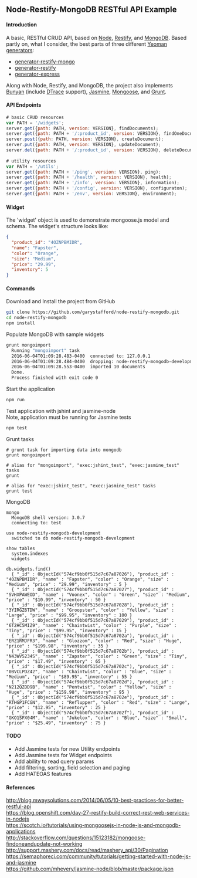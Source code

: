 ## Node-Restify-MongoDB RESTful API Example

#### Introduction
A basic, RESTful CRUD API, based on [Node](https://nodejs.org), [Restify](http://restify.com),
 and [MongoDB](https://www.mongodb.com).
Based partly on, what I consider, the best parts of three different
 [Yeoman generators](http://yeoman.io/generators/):  
* [generator-restify-mongo](https://github.com/lawrence-yu/generator-restify-mongo)  
* [generator-restify](https://github.com/chris-l/generator-restify)  
* [generator-express](https://github.com/expressjs/generator)  

Along with Node, Restify, and MongoDB, the project also implements [Bunyan](https://github.com/trentm/node-bunyan)
 (include [DTrace](http://dtrace.org/blogs/about/) support), [Jasmine](https://github.com/mhevery/jasmine-node),
 [Mongoose](http://mongoosejs.com/index.html), and [Grunt](http://gruntjs.com).

#### API Endpoints
``` javascript
# basic CRUD resources
var PATH = '/widgets';
server.get({path: PATH, version: VERSION}, findDocuments);
server.get({path: PATH + '/:product_id', version: VERSION}, findOneDocument);
server.post({path: PATH, version: VERSION}, createDocument);
server.put({path: PATH, version: VERSION}, updateDocument);
server.del({path: PATH + '/:product_id', version: VERSION}, deleteDocument);
  
# utility resources
var PATH = '/utils';
server.get({path: PATH + '/ping', version: VERSION}, ping);
server.get({path: PATH + '/health', version: VERSION}, health);
server.get({path: PATH + '/info', version: VERSION}, information);
server.get({path: PATH + '/config', version: VERSION}, configuraton);
server.get({path: PATH + '/env', version: VERSION}, environment);
```

#### Widget
The 'widget' object is used to demonstrate mongoose.js model and schema. The widget's structure looks like:
``` json
{
  "product_id": "4OZNPBMIDR",
  "name": "Fapster",
  "color": "Orange",
  "size": "Medium",
  "price": "29.99",
  "inventory": 5
}
```

#### Commands
Download and Install the project from GitHub
```bash
git clone https://github.com/garystafford/node-restify-mongodb.git
cd node-restify-mongodb
npm install
```

Populate MongoDB with sample widgets
``` bash
grunt mongoimport
  Running "mongoimport" task
  2016-06-04T01:09:28.483-0400	connected to: 127.0.0.1
  2016-06-04T01:09:28.484-0400	dropping: node-restify-mongodb-development.widgets
  2016-06-04T01:09:28.553-0400	imported 10 documents
  Done.
  Process finished with exit code 0
```

Start the application
``` bash
npm run
```

Test application with jshint and jasmine-node  
Note, application must be running for Jasmine tests
``` bash
npm test
```

Grunt tasks
```
# grunt task for importing data into mongodb
grunt mongoimport

# alias for "mongoimport", "exec:jshint_test", "exec:jasmine_test" tasks
grunt

# alias for "exec:jshint_test", "exec:jasmine_test" tasks
grunt test 
```

MongoDB
``` mongo
mongo
  MongoDB shell version: 3.0.7
  connecting to: test
  
use node-restify-mongodb-development
  switched to db node-restify-mongodb-development
  
show tables
  system.indexes
  widgets
  
db.widgets.find()
  { "_id" : ObjectId("574cf9bb0f515d7c67a87026"), "product_id" : "4OZNPBMIDR", "name" : "Fapster", "color" : "Orange", "size" : "Medium", "price" : "29.99", "inventory" : 5 }
  { "_id" : ObjectId("574cf9bb0f515d7c67a87027"), "product_id" : "SVHXPAWEOD", "name" : "Voonex", "color" : "Green", "size" : "Medium", "price" : "$10.99", "inventory" : 50 }
  { "_id" : ObjectId("574cf9bb0f515d7c67a87028"), "product_id" : "3YIRGZ6TDW", "name" : "Groopster", "color" : "Yellow", "size" : "Large", "price" : "$99.95", "inventory" : 100 }
  { "_id" : ObjectId("574cf9bb0f515d7c67a87029"), "product_id" : "6T2HC5MIZ9", "name" : "Chaintwist", "color" : "Purple", "size" : "Tiny", "price" : "$99.95", "inventory" : 15 }
  { "_id" : ObjectId("574cf9bb0f515d7c67a8702a"), "product_id" : "ERZ1RMJFR3", "name" : "Glozzom", "color" : "Red", "size" : "Huge", "price" : "$199.98", "inventory" : 35 }
  { "_id" : ObjectId("574cf9bb0f515d7c67a8702b"), "product_id" : "N43WV5234S", "name" : "Zapster", "color" : "Green", "size" : "Tiny", "price" : "$17.49", "inventory" : 65 }
  { "_id" : ObjectId("574cf9bb0f515d7c67a8702c"), "product_id" : "0BVCLPDZ42", "name" : "Chaintwist", "color" : "Blue", "size" : "Medium", "price" : "$89.95", "inventory" : 55 }
  { "_id" : ObjectId("574cf9bb0f515d7c67a8702d"), "product_id" : "N212QZOD9B", "name" : "Pentwist", "color" : "Yellow", "size" : "Huge", "price" : "$159.98", "inventory" : 95 }
  { "_id" : ObjectId("574cf9bb0f515d7c67a8702e"), "product_id" : "RTHGP1FCGN", "name" : "Reflupper", "color" : "Red", "size" : "Large", "price" : "$12.95", "inventory" : 25 }
  { "_id" : ObjectId("574cf9bb0f515d7c67a8702f"), "product_id" : "GKO1SFX04M", "name" : "Jukelox", "color" : "Blue", "size" : "Small", "price" : "$25.49", "inventory" : 75 }
```

#### TODO
* Add Jasmine tests for new Utility endpoints
* Add Jasmine tests for Widget endpoints
* Add ability to read query params
* Add filtering, sorting, field selection and paging
* Add HATEOAS features


#### References
http://blog.mwaysolutions.com/2014/06/05/10-best-practices-for-better-restful-api  
https://blog.openshift.com/day-27-restify-build-correct-rest-web-services-in-nodejs  
https://scotch.io/tutorials/using-mongoosejs-in-node-js-and-mongodb-applications  
http://stackoverflow.com/questions/15123182/mongoose-findoneandupdate-not-working  
http://support.mashery.com/docs/read/mashery_api/30/Pagination  
https://semaphoreci.com/community/tutorials/getting-started-with-node-js-and-jasmine  
https://github.com/mhevery/jasmine-node/blob/master/package.json  
